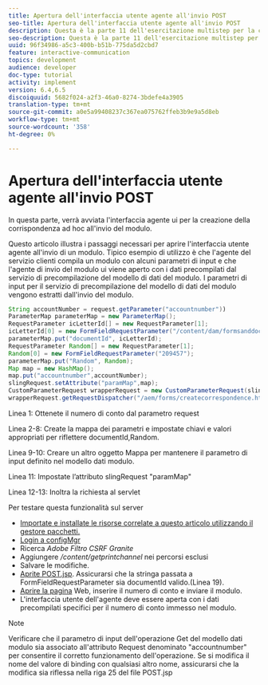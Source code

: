 ```yaml
---
title: Apertura dell'interfaccia utente agente all'invio POST
seo-title: Apertura dell'interfaccia utente agente all'invio POST
description: Questa è la parte 11 dell'esercitazione multistep per la creazione del primo documento di comunicazione interattiva per il canale di stampa. In questa parte, verrà avviata l'interfaccia agente ui per la creazione della corrispondenza ad hoc all'invio del modulo.
seo-description: Questa è la parte 11 dell'esercitazione multistep per la creazione del primo documento di comunicazione interattiva per il canale di stampa. In questa parte, verrà avviata l'interfaccia agente ui per la creazione della corrispondenza ad hoc all'invio del modulo.
uuid: 96f34986-a5c3-400b-b51b-775da5d2cbd7
feature: interactive-communication
topics: development
audience: developer
doc-type: tutorial
activity: implement
version: 6.4,6.5
discoiquuid: 5682f024-a2f3-46a0-8274-3bdefe4a3905
translation-type: tm+mt
source-git-commit: a0e5a99408237c367ea075762ffeb3b9e9a5d8eb
workflow-type: tm+mt
source-wordcount: '358'
ht-degree: 0%

---
```



# Apertura dell&#39;interfaccia utente agente all&#39;invio POST

In questa parte, verrà avviata l&#39;interfaccia agente ui per la creazione della corrispondenza ad hoc all&#39;invio del modulo.

Questo articolo illustra i passaggi necessari per aprire l&#39;interfaccia utente agente all&#39;invio di un modulo. Tipico esempio di utilizzo è che l&#39;agente del servizio clienti compila un modulo con alcuni parametri di input e che l&#39;agente di invio del modulo ui viene aperto con i dati precompilati dal servizio di precompilazione del modello di dati del modulo. I parametri di input per il servizio di precompilazione del modello di dati del modulo vengono estratti dall&#39;invio del modulo.

```java
String accountNumber = request.getParameter("accountnumber"))
ParameterMap parameterMap = new ParameterMap();
RequestParameter icLetterId[] = new RequestParameter[1];
icLetterId[0] = new FormFieldRequestParameter("/content/dam/formsanddocuments/retirementstatementprint");
parameterMap.put("documentId", icLetterId);
RequestParameter Random[] = new RequestParameter[1];
Random[0] = new FormFieldRequestParameter("209457");
parameterMap.put("Random", Random);
Map map = new HashMap();
map.put("accountnumber",accountNumber);
slingRequest.setAttribute("paramMap",map);
CustomParameterRequest wrapperRequest = new CustomParameterRequest(slingRequest,parameterMap,"GET");
wrapperRequest.getRequestDispatcher("/aem/forms/createcorrespondence.html").include(wrapperRequest, response);
```

Linea 1: Ottenete il numero di conto dal parametro request

Linea 2-8: Create la mappa dei parametri e impostate chiavi e valori appropriati per riflettere documentId,Random.

Linea 9-10: Creare un altro oggetto Mappa per mantenere il parametro di input definito nel modello dati modulo.

Linea 11: Impostate l’attributo slingRequest &quot;paramMap&quot;

Linea 12-13: Inoltra la richiesta al servlet

Per testare questa funzionalità sul server

* [Importate e installate le risorse correlate a questo articolo utilizzando il gestore pacchetti.](assets/launch-agent-ui.zip)
* [Login a configMgr](http://localhost:4502/system/console/configMgr)
* Ricerca _Adobe Filtro CSRF Granite_
* Aggiungere _/content/getprintchannel_ nei percorsi esclusi
* Salvare le modifiche.
* [Aprite POST.jsp](http://localhost:4502/apps/AEMForms/openprintchannel/POST.jsp). Assicurarsi che la stringa passata a FormFieldRequestParameter sia documentId valido.(Linea 19).
* [Aprire la pagina](http://localhost:4502/content/OpenPrintChannel.html) Web, inserire il numero di conto e inviare il modulo.
* L&#39;interfaccia utente dell&#39;agente deve essere aperta con i dati precompilati specifici per il numero di conto immesso nel modulo.

>[!NOTE]
>
>Verificare che il parametro di input dell&#39;operazione Get del modello dati modulo sia associato all&#39;attributo Request denominato &quot;accountnumber&quot; per consentire il corretto funzionamento dell&#39;operazione. Se si modifica il nome del valore di binding con qualsiasi altro nome, assicurarsi che la modifica sia riflessa nella riga 25 del file POST.jsp


